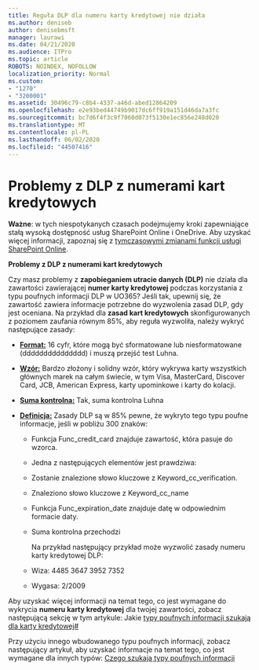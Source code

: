 ```yaml
---
title: Reguła DLP dla numeru karty kredytowej nie działa
ms.author: deniseb
author: denisebmsft
manager: laurawi
ms.date: 04/21/2020
ms.audience: ITPro
ms.topic: article
ROBOTS: NOINDEX, NOFOLLOW
localization_priority: Normal
ms.custom:
- "1270"
- "3200001"
ms.assetid: 30496c79-c8b4-4337-a46d-abed12864209
ms.openlocfilehash: e2e93bed44749b9017dc6ff919a151d46da7a3fc
ms.sourcegitcommit: bc7d6f4f3c9f7060d073f5130e1ec856e248d020
ms.translationtype: MT
ms.contentlocale: pl-PL
ms.lasthandoff: 06/02/2020
ms.locfileid: "44507416"
---
```

# <a name="dlp-issues-with-credit-card-numbers"></a>Problemy z DLP z numerami kart kredytowych

**Ważne**: w tych niespotykanych czasach podejmujemy kroki zapewniające stałą wysoką dostępność usług SharePoint Online i OneDrive. Aby uzyskać więcej informacji, zapoznaj się z [tymczasowymi zmianami funkcji usługi SharePoint Online](https://aka.ms/ODSPAdjustments).

**Problemy z DLP z numerami kart kredytowych**

Czy masz problemy z **zapobieganiem utracie danych (DLP)** nie działa dla zawartości zawierającej **numer karty kredytowej** podczas korzystania z typu poufnych informacji DLP w UO365? Jeśli tak, upewnij się, że zawartość zawiera informacje potrzebne do wyzwolenia zasad DLP, gdy jest oceniana. Na przykład dla **zasad kart kredytowych** skonfigurowanych z poziomem zaufania równym 85%, aby reguła wyzwoliła, należy wykryć następujące zasady:
  
- **[Format:](https://docs.microsoft.com/microsoft-365/compliance/sensitive-information-type-entity-definitions#format-19)** 16 cyfr, które mogą być sformatowane lub niesformatowane (ddddddddddddddd) i muszą przejść test Luhna.

- **[Wzór:](https://docs.microsoft.com/microsoft-365/compliance/sensitive-information-type-entity-definitions#pattern-19)** Bardzo złożony i solidny wzór, który wykrywa karty wszystkich głównych marek na całym świecie, w tym Visa, MasterCard, Discover Card, JCB, American Express, karty upominkowe i karty do kolacji.

- **[Suma kontrolna:](https://docs.microsoft.com/microsoft-365/compliance/sensitive-information-type-entity-definitions#checksum-19)** Tak, suma kontrolna Luhna

- **[Definicja:](https://docs.microsoft.com/microsoft-365/compliance/sensitive-information-type-entity-definitions#definition-19)** Zasady DLP są w 85% pewne, że wykryto tego typu poufne informacje, jeśli w pobliżu 300 znaków:

  - Funkcja Func_credit_card znajduje zawartość, która pasuje do wzorca.

  - Jedna z następujących elementów jest prawdziwa:

  - Zostanie znalezione słowo kluczowe z Keyword_cc_verification.

  - Znaleziono słowo kluczowe z Keyword_cc_name

  - Funkcja Func_expiration_date znajduje datę w odpowiednim formacie daty.

  - Suma kontrolna przechodzi

    Na przykład następujący przykład może wyzwolić zasady numeru karty kredytowej DLP:

  - Wiza: 4485 3647 3952 7352
  
  - Wygasa: 2/2009

Aby uzyskać więcej informacji na temat tego, co jest wymagane do wykrycia **numeru karty kredytowej** dla twojej zawartości, zobacz następującą sekcję w tym artykule: Jakie [typy poufnych informacji szukają dla karty kredytowej#](https://docs.microsoft.com/microsoft-365/compliance/sensitive-information-type-entity-definitions#credit-card-number)
  
Przy użyciu innego wbudowanego typu poufnych informacji, zobacz następujący artykuł, aby uzyskać informacje na temat tego, co jest wymagane dla innych typów: [Czego szukają typy poufnych informacji](https://docs.microsoft.com/microsoft-365/compliance/sensitive-information-type-entity-definitions)
  